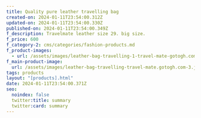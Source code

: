 ```yaml
---
title: Quality pure leather travelling bag
created-on: 2024-01-11T23:54:00.312Z
updated-on: 2024-01-11T23:54:00.330Z
published-on: 2024-01-11T23:54:00.349Z
f_description: Travelmate leather size 29. big size.
f_price: 600
f_category-2: cms/categories/fashion-products.md
f_product-images:
  - url: /assets/images/leather-bag-travelling-1-travel-mate-gotogh.com.jpg
f_main-product-image:
  url: /assets/images/leather-bag-travelling-travel-mate.gotogh.com-3.jpg
tags: products
layout: "[products].html"
date: 2024-01-11T23:54:00.371Z
seo:
  noindex: false
  twitter:title: summary
  twitter:card: summary
---
```

